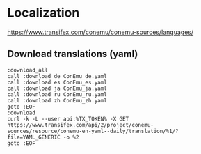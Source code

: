 # Localization

https://www.transifex.com/conemu/conemu-sources/languages/


## Download translations (yaml)

```
:download_all
call :download de ConEmu_de.yaml
call :download es ConEmu_es.yaml
call :download ja ConEmu_ja.yaml
call :download ru ConEmu_ru.yaml
call :download zh ConEmu_zh.yaml
goto :EOF
:download
curl -k -L --user api:%TX_TOKEN% -X GET https://www.transifex.com/api/2/project/conemu-sources/resource/conemu-en-yaml--daily/translation/%1/?file=YAML_GENERIC -o %2
goto :EOF
```
